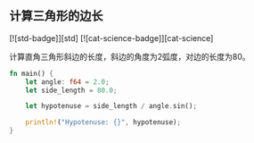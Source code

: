 ## 计算三角形的边长

[![std-badge]][std] [![cat-science-badge]][cat-science]

计算直角三角形斜边的长度，斜边的角度为2弧度，对边的长度为80。

```rust
fn main() {
    let angle: f64 = 2.0;
    let side_length = 80.0;

    let hypotenuse = side_length / angle.sin();

    println!("Hypotenuse: {}", hypotenuse);
}
```
